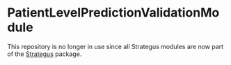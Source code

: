 # PatientLevelPredictionValidationModule

This repository is no longer in use since all Strategus modules are now part of the [Strategus](https://github.com/OHDSI/Strategus/) package.
